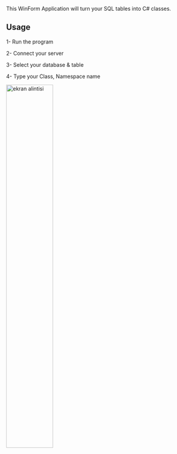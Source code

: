 This WinForm Application will turn your SQL tables into C# classes.


## Usage
1- Run the program

2- Connect your server

3- Select your database & table

4- Type your Class, Namespace name

<img width="50%" alt="ekran alintisi" src="https://user-images.githubusercontent.com/4674660/43261957-261d189c-90e7-11e8-82df-b13c84ac1d3a.PNG">
